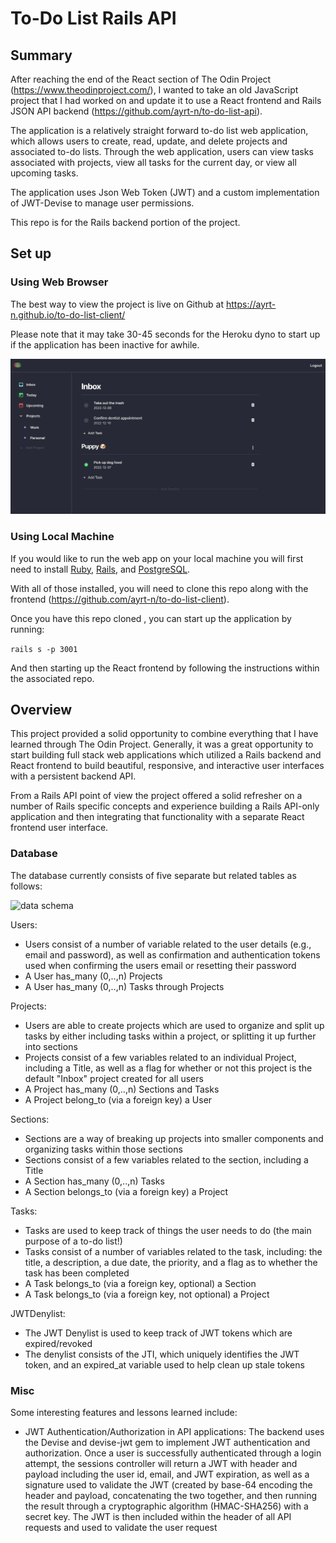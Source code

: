 # To-Do List Rails API

## Summary
After reaching the end of the React section of The Odin Project (https://www.theodinproject.com/), I wanted to take an old JavaScript project that I had worked on and update it to use a React frontend and Rails JSON API backend (https://github.com/ayrt-n/to-do-list-api).

The application is a relatively straight forward to-do list web application, which allows users to create, read, update, and delete projects and associated to-do lists. Through the web application, users can view tasks associated with projects, view all tasks for the current day, or view all upcoming tasks. 

The application uses Json Web Token (JWT) and a custom implementation of JWT-Devise to manage user permissions.

This repo is for the Rails backend portion of the project.

## Set up
### Using Web Browser

The best way to view the project is live on Github at https://ayrt-n.github.io/to-do-list-client/

Please note that it may take 30-45 seconds for the Heroku dyno to start up if the application has been inactive for awhile.

![homepage](/public/homepage.png)

### Using Local Machine
If you would like to run the web app on your local machine you will first need to install [Ruby](https://guides.rubyonrails.org/v5.0/getting_started.html), [Rails](https://guides.rubyonrails.org/v5.0/getting_started.html), and [PostgreSQL](https://medium.com/geekculture/postgresql-rails-and-macos-16248ddcc8ba).

With all of those installed, you will need to clone this repo along with the frontend (https://github.com/ayrt-n/to-do-list-client).

Once you have this repo cloned , you can start up the application by running:

```rails s -p 3001```

And then starting up the React frontend by following the instructions within the associated repo.

## Overview
This project provided a solid opportunity to combine everything that I have learned through The Odin Project. Generally, it was a great opportunity to start building full stack web applications which utilized a Rails backend and React frontend to build beautiful, responsive, and interactive user interfaces with a persistent backend API.

From a Rails API point of view the project offered a solid refresher on a number of Rails specific concepts and experience building a Rails API-only application and then integrating that functionality with a separate React frontend user interface.

### Database
The database currently consists of five separate but related tables as follows:

![data schema](/public/db-schema.png)

Users:
- Users consist of a number of variable related to the user details (e.g., email and password), as well as confirmation and authentication tokens used when confirming the users email or resetting their password
- A User has_many (0,..,n) Projects
- A User has_many (0,..,n) Tasks through Projects

Projects:
- Users are able to create projects which are used to organize and split up tasks by either including tasks within a project, or splitting it up further into sections
- Projects consist of a few variables related to an individual Project, including a Title, as well as a flag for whether or not this project is the default "Inbox" project created for all users
- A Project has_many (0,..,n) Sections and Tasks
- A Project belong_to (via a foreign key) a User

Sections:
- Sections are a way of breaking up projects into smaller components and organizing tasks within those sections
- Sections consist of a few variables related to the section, including a Title
- A Section has_many (0,..,n) Tasks
- A Section belongs_to (via a foreign key) a Project

Tasks:
- Tasks are used to keep track of things the user needs to do (the main purpose of a to-do list!)
- Tasks consist of a number of variables related to the task, including: the title, a description, a due date, the priority, and a flag as to whether the task has been completed
- A Task belongs_to (via a foreign key, optional) a Section
- A Task belongs_to (via a foreign key, not optional) a Project

JWTDenylist:
- The JWT Denylist is used to keep track of JWT tokens which are expired/revoked
- The denylist consists of the JTI, which uniquely identifies the JWT token, and an expired_at variable used to help clean up stale tokens

### Misc
Some interesting features and lessons learned include:
- JWT Authentication/Authorization in API applications: The backend uses the Devise and devise-jwt gem to implement JWT authentication and authorization. Once a user is successfully authenticated through a login attempt, the sessions controller will return a JWT with header and payload including the user id, email, and JWT expiration, as well as a signature used to validate the JWT (created by base-64 encoding the header and payload, concatenating the two together, and then running the result through a cryptographic algorithm (HMAC-SHA256) with a secret key. The JWT is then included within the header of all API requests and used to validate the user request

